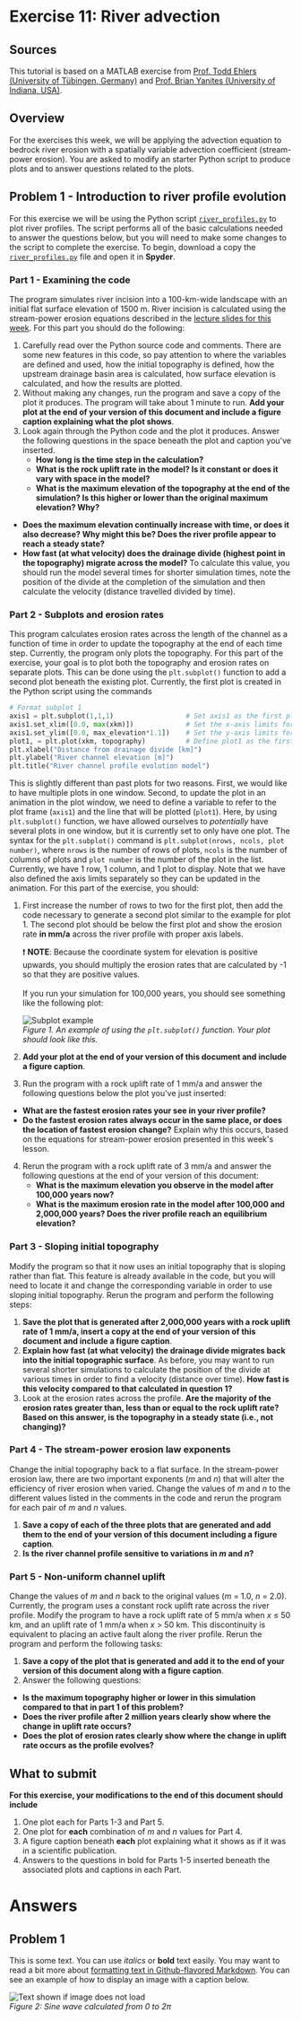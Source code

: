 # Exercise 11: River advection

## Sources
This tutorial is based on a MATLAB exercise from [Prof. Todd Ehlers (University of Tübingen, Germany)](http://www.geo.uni-tuebingen.de/?id=2183) and [Prof. Brian Yanites (University of Indiana, USA)](http://www.geology.indiana.edu/yanites/index.html).

## Overview
For the exercises this week, we will be applying the advection equation to bedrock river erosion with a spatially variable advection coefficient (stream-power erosion).
You are asked to modify an starter Python script to produce plots and to answer questions related to the plots.

## Problem 1 - Introduction to river profile evolution
For this exercise we will be using the Python script [`river_profiles.py`](river_profiles.py) to plot river profiles.
The script performs all of the basic calculations needed to answer the questions below, but you will need to make some changes to the script to complete the exercise.
To begin, download a copy the [`river_profiles.py`](river_profiles.py) file and open it in **Spyder**.

### Part 1 - Examining the code
The program simulates river incision into a 100-km-wide landscape with an initial flat surface elevation of 1500 m.
River incision is calculated using the stream-power erosion equations described in the [lecture slides for this week](https://introqg.github.io/2017/_static/slides/L11/Advection-lecture-slides.pdf).
For this part you should do the following:

1. Carefully read over the Python source code and comments.
There are some new features in this code, so pay attention to where the variables are defined and used, how the initial topography is defined, how the upstream drainage basin area is calculated, how surface elevation is calculated, and how the results are plotted.
2. Without making any changes, run the program and save a copy of the plot it produces.
The program will take about 1 minute to run.
**Add your plot at the end of your version of this document and include a figure caption explaining what the plot shows**.
3. Look again through the Python code and the plot it produces.
Answer the following questions in the space beneath the plot and caption you've inserted.
    - **How long is the time step in the calculation?**
    - **What is the rock uplift rate in the model?
    Is it constant or does it vary with space in the model?**
    - **What is the maximum elevation of the topography at the end of the simulation?
  Is this higher or lower than the original maximum elevation?
  Why?**
  - **Does the maximum elevation continually increase with time, or does it also decrease?
  Why might this be?
  Does the river profile appear to reach a steady state?**
  - **How fast (at what velocity) does the drainage divide (highest point in the topography) migrate across the model?**
  To calculate this value, you should run the model several times for shorter simulation times, note the position of the divide at the completion of the simulation and then calculate the velocity (distance travelled divided by time).

### Part 2 - Subplots and erosion rates
This program calculates erosion rates across the length of the channel as a function of time in order to update the topography at the end of each time step.
Currently, the program only plots the topography.
For this part of the exercise, your goal is to plot both the topography and erosion rates on separate plots.
This can be done using the `plt.subplot()` function to add a second plot beneath the existing plot.
Currently, the first plot is created in the Python script using the commands

```python
# Format subplot 1
axis1 = plt.subplot(1,1,1)                  # Set axis1 as the first plot
axis1.set_xlim([0.0, max(xkm)])             # Set the x-axis limits for plot 1
axis1.set_ylim([0.0, max_elevation*1.1])    # Set the y-axis limits for plot 1
plot1, = plt.plot(xkm, topography)          # Define plot1 as the first plot
plt.xlabel("Distance from drainage divide [km]")
plt.ylabel("River channel elevation [m]")
plt.title("River channel profile evolution model")
```

This is slightly different than past plots for two reasons.
First, we would like to have multiple plots in one window.
Second, to update the plot in an animation in the plot window, we need to define a variable to refer to the plot frame (`axis1`) and the line that will be plotted (`plot1`).
Here, by using `plt.subplot()` function, we have allowed ourselves to *potentially* have several plots in one window, but it is currently set to only have one plot.
The syntax for the `plt.subplot()` command is `plt.subplot(nrows, ncols, plot number)`, where `nrows` is the number of rows of plots, `ncols` is the number of columns of plots and `plot number` is the number of the plot in the list.
Currently, we have 1 row, 1 column, and 1 plot to display.
Note that we have also defined the axis limits separately so they can be updated in the animation.
For this part of the exercise, you should:

1. First increase the number of rows to two for the first plot, then add the code necessary to generate a second plot similar to the example for plot 1.
The second plot should be below the first plot and show the erosion rate **in mm/a** across the river profile with proper axis labels.

    :heavy_exclamation_mark: **NOTE**: Because the coordinate system for elevation is positive upwards, you should multiply the erosion rates that are calculated by -1 so that they are positive values.<br/><br/>
If you run your simulation for 100,000 years, you should see something like the following plot:

    ![Subplot example](Images/subplot_example_100ka.png)<br/>
    *Figure 1. An example of using the `plt.subplot()` function. Your plot should look like this.*

2. **Add your plot at the end of your version of this document and include a figure caption**.
3. Run the program with a rock uplift rate of 1 mm/a and answer the following questions below the plot you've just inserted:
  - **What are the fastest erosion rates your see in your river profile?**
  - **Do the fastest erosion rates always occur in the same place, or does the location of fastest erosion change?**
  Explain why this occurs, based on the equations for stream-power erosion presented in this week's lesson.
4. Rerun the program with a rock uplift rate of 3 mm/a and answer the following questions at the end of your version of this document:
    - **What is the maximum elevation you observe in the model after 100,000 years now?**
    - **What is the maximum erosion rate in the model after 100,000 and 2,000,000 years?
    Does the river profile reach an equilibrium elevation?**

### Part 3 - Sloping initial topography
Modify the program so that it now uses an initial topography that is sloping rather than flat.
This feature is already available in the code, but you will need to locate it and change the corresponding variable in order to use sloping initial topography.
Rerun the program and perform the following steps:

1. **Save the plot that is generated after 2,000,000 years with a rock uplift rate of 1 mm/a, insert a copy at the end of your version of this document and include a figure caption**.
2. **Explain how fast (at what velocity) the drainage divide migrates back into the initial topographic surface**.
As before, you may want to run several shorter simulations to calculate the position of the divide at various times in order to find a velocity (distance over time).
**How fast is this velocity compared to that calculated in question 1?**
3. Look at the erosion rates across the profile.
**Are the majority of the erosion rates greater than, less than or equal to the rock uplift rate?
Based on this answer, is the topography in a steady state (i.e., not changing)?**

### Part 4 - The stream-power erosion law exponents
Change the initial topography back to a flat surface.
In the stream-power erosion law, there are two important exponents (*m* and *n*) that will alter the efficiency of river erosion when varied.
Change the values of *m* and *n* to the different values listed in the comments in the code and rerun the program for each pair of *m* and *n* values.

1. **Save a copy of each of the three plots that are generated and add them to the end of your version of this document including a figure caption**.
2. **Is the river channel profile sensitive to variations in *m* and *n*?**

### Part 5 - Non-uniform channel uplift
Change the values of *m* and *n* back to the original values (*m* = 1.0, *n* = 2.0).
Currently, the program uses a constant rock uplift rate across the river profile.
Modify the program to have a rock uplift rate of 5 mm/a when *x* ≤ 50 km, and an uplift rate of 1 mm/a when *x* > 50 km.
This discontinuity is equivalent to placing an active fault along the river profile.
Rerun the program and perform the following tasks:

1. **Save a copy of the plot that is generated and add it to the end of your version of this document along with a figure caption**.
2. Answer the following questions:
  - **Is the maximum topography higher or lower in this simulation compared to that in part 1 of this problem?**
  - **Does the river profile after 2 million years clearly show where the change in uplift rate occurs?**
  - **Does the plot of erosion rates clearly show where the change in uplift rate occurs as the profile evolves?**

## What to submit
**For this exercise, your modifications to the end of this document should include**

1. One plot each for Parts 1-3 and Part 5.
2. One plot for **each** combination of *m* and *n* values for Part 4.
3. A figure caption beneath **each** plot explaining what it shows as if it was in a scientific publication.
4. Answers to the questions in bold for Parts 1-5 inserted beneath the associated plots and captions in each Part.

# Answers
## Problem 1
This is some text. You can use *italics* or **bold** text easily. You may want to read a bit more about [formatting text in Github-flavored Markdown](https://help.github.com/articles/basic-writing-and-formatting-syntax/). You can see an example of how to display an image with a caption below.

![Text shown if image does not load](Images/sine.png)<br/>
*Figure 2: Sine wave calculated from 0 to 2π*

